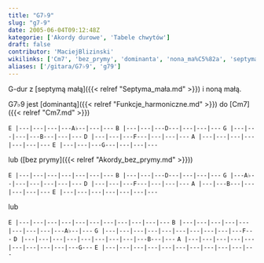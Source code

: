 ```yaml
---
title: "G7♭9"
slug: "g7-9"
date: 2005-06-04T09:12:48Z
kategorie: ['Akordy durowe', 'Tabele chwytów']
draft: false
contributor: 'MaciejBlizinski'
wikilinks: ['Cm7', 'bez_prymy', 'dominanta', 'nona_ma%C5%82a', 'septyma_ma%C5%82a']
aliases: ['/gitara/G7♭9', 'g79']
---
```

G-dur z [septymą małą]({{< relref "Septyma_mała.md" >}}) i noną
małą<!-- link nie odnosił się do niczego: 'G7♭9' ('content/książka/G7♭9.md') links to 'nona_mała' ('content/książka/nona_mała.md') and that does not exist -->.

G7♭9 jest [dominantą]({{< relref "Funkcje_harmoniczne.md" >}}) do [Cm7]({{< relref "Cm7.md" >}})

`E |---|---|---|---A♭--|---|---`
`B |---|---|---D---|---|---|---`
`G |---|---|---|---B---|---|---`
`D |---|---|---F---|---|---|---`
`A |---|---|---|---|---|---|---`
`E |---|---|---G---|---|---|---`

lub ([bez prymy]({{< relref "Akordy_bez_prymy.md" >}}))

`E |---|---|---|---|---|---|---`
`B |---|---|---D---|---|---|---`
`G |---A♭--|---|---|---|---|---`
`D |---|---|---F---|---|---|---`
`A |---|---B---|---|---|---|---`
`E |---|---|---|---|---|---|---`

lub

`E |---|---|---|---|---|---|---|---|---|---|---`
`B |---|---|---|---|---|---|---|---|---A♭--|---`
`G |---|---|---|---|---|---|---|---|---|---F---`
`D |---|---|---|---|---|---|---|---|---B---|---`
`A |---|---|---|---|---|---|---|---|---|---G---`
`E |---|---|---|---|---|---|---|---|---|---|---`


